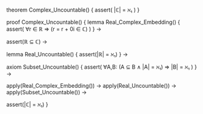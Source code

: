 theorem Complex_Uncountable() {
  assert(
    |ℂ| = ℵ₁
  )
}

proof Complex_Uncountable() {
  lemma Real_Complex_Embedding() {
    assert(
      ∀r ∈ ℝ ⇒ (r = r + 0i ∈ ℂ)
    )
  } →
  
  assert(ℝ ⊆ ℂ) →
  
  lemma Real_Uncountable() {
    assert(|ℝ| = ℵ₁)
  } →
  
  axiom Subset_Uncountable() {
    assert(
      ∀A,B: (A ⊆ B ∧ |A| = ℵ₁) ⇒ |B| = ℵ₁
    )
  } →
  
  apply(Real_Complex_Embedding()) →
  apply(Real_Uncountable()) →
  apply(Subset_Uncountable()) →
  
  assert(|ℂ| = ℵ₁)
}